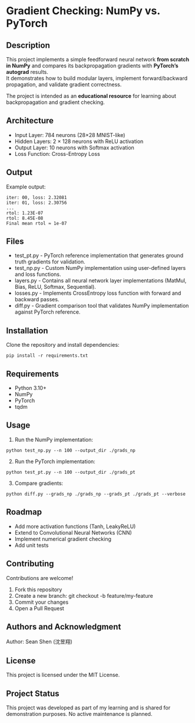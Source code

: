 # Gradient Checking: NumPy vs. PyTorch

## Description
This project implements a simple feedforward neural network **from scratch in NumPy** and compares its backpropagation gradients with **PyTorch’s autograd** results.  
It demonstrates how to build modular layers, implement forward/backward propagation, and validate gradient correctness.  

The project is intended as an **educational resource** for learning about backpropagation and gradient checking.

## Architecture
- Input Layer: 784 neurons (28×28 MNIST-like)  
- Hidden Layers: 2 × 128 neurons with ReLU activation  
- Output Layer: 10 neurons with Softmax activation  
- Loss Function: Cross-Entropy Loss

## Output
Example output:
```
iter: 00, loss: 2.32081
iter: 01, loss: 2.30756
...
rtol: 1.23E-07
rtol: 8.45E-08
Final mean rtol ≈ 1e-07
```

## Files
- test_pt.py - PyTorch reference implementation that generates ground truth gradients for validation.
- test_np.py - Custom NumPy implementation using user-defined layers and loss functions.
- layers.py - Contains all neural network layer implementations (MatMul, Bias, ReLU, Softmax, Sequential).
- losses.py - Implements CrossEntropy loss function with forward and backward passes.
- diff.py - Gradient comparison tool that validates NumPy implementation against PyTorch reference.

## Installation
Clone the repository and install dependencies:
  ```
  pip install -r requirements.txt
  ```

## Requirements
- Python 3.10+
- NumPy
- PyTorch
- tqdm

## Usage
1. Run the NumPy implementation:
  ```
  python test_np.py --n 100 --output_dir ./grads_np
  ```
2. Run the PyTorch implementation:
  ```
  python test_pt.py --n 100 --output_dir ./grads_pt
  ```
3. Compare gradients:
  ```
  python diff.py --grads_np ./grads_np --grads_pt ./grads_pt --verbose
  ```

## Roadmap
- Add more activation functions (Tanh, LeakyReLU)
- Extend to Convolutional Neural Networks (CNN)
- Implement numerical gradient checking
- Add unit tests

## Contributing
Contributions are welcome!

1. Fork this repository
2. Create a new branch: git checkout -b feature/my-feature
3. Commit your changes
4. Open a Pull Request

## Authors and Acknowledgment
Author: Sean Shen (沈昱翔)

## License
This project is licensed under the MIT License.

## Project Status
This project was developed as part of my learning and is shared for demonstration purposes. No active maintenance is planned.
